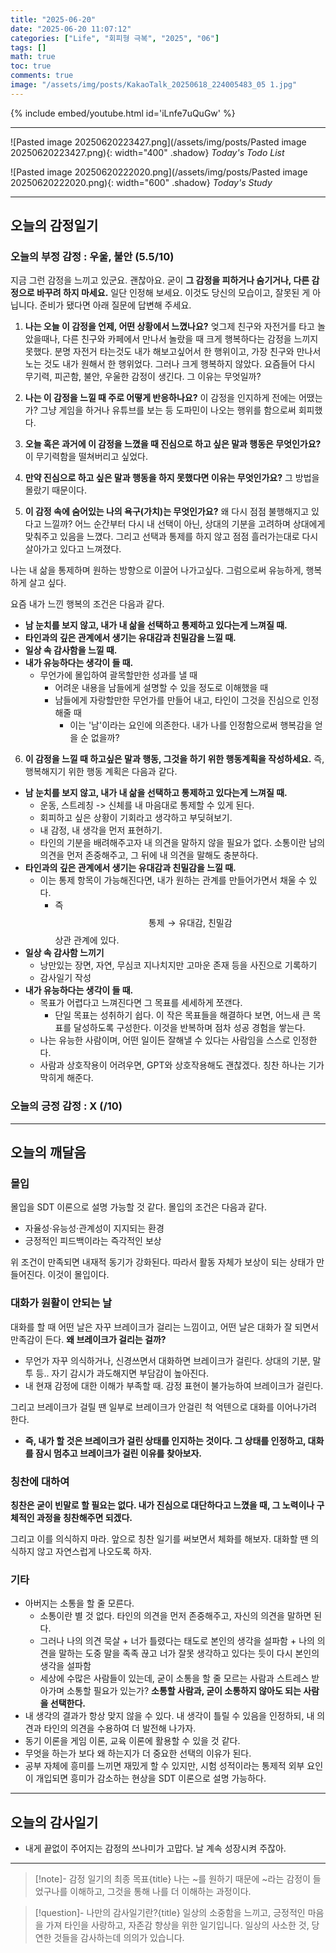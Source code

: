 ```yaml
---
title: "2025-06-20"
date: "2025-06-20 11:07:12"
categories: ["Life", "회피형 극복", "2025", "06"]
tags: []
math: true
toc: true
comments: true
image: "/assets/img/posts/KakaoTalk_20250618_224005483_05 1.jpg"
---
```


{% include embed/youtube.html id='iLnfe7uQuGw' %}



---

![Pasted image 20250620223427.png](/assets/img/posts/Pasted image 20250620223427.png){: width="400" .shadow}
_Today's Todo List_

![Pasted image 20250620222020.png](/assets/img/posts/Pasted image 20250620222020.png){: width="600" .shadow}
_Today's Study_

---
## 오늘의 감정일기

### 오늘의 부정 감정 : 우울, 불안 (5.5/10)

지금 그런 감정을 느끼고 있군요. 괜찮아요. 굳이 **그 감정을 피하거나 숨기거나, 다른 감정으로 바꾸려 하지 마세요.** 일단 인정해 보세요. 이것도 당신의 모습이고, 잘못된 게 아닙니다. 준비가 됐다면 아래 질문에 답변해 주세요.

1. **나는 오늘 이 감정을 언제, 어떤 상황에서 느꼈나요?**
엊그제 친구와 자전거를 타고 놀았을때나, 다른 친구와 카페에서 만나서 놀랐을 때 크게 행복하다는 감정을 느끼지 못했다. 분명 자전거 타는것도 내가 해보고싶어서 한 행위이고, 가장 친구와 만나서 노는 것도 내가 원해서 한 행위었다. 그러나 크게 행복하지 않았다. 요즘들어 다시 무기력, 피곤함, 불안, 우울한 감정이 생긴다. 그 이유는 무엇일까?

2. **나는 이 감정을 느낄 때 주로 어떻게 반응하나요?**
이 감정을 인지하게 전에는 어땠는가? 그냥 게임을 하거나 유튜브를 보는 등 도파민이 나오는 행위를 함으로써 회피했다.

3. **오늘 혹은 과거에 이 감정을 느꼈을 때 진심으로 하고 싶은 말과 행동은 무엇인가요?**
이 무기력함을 떨쳐버리고 싶었다.

4. **만약 진심으로 하고 싶은 말과 행동을 하지 못했다면 이유는 무엇인가요?**
그 방법을 몰랐기 때문이다.

5. **이 감정 속에 숨어있는 나의 욕구(가치)는 무엇인가요?**
왜 다시 점점 불행해지고 있다고 느낄까? 어느 순간부터 다시 내 선택이 아닌, 상대의 기분을 고려하며 상대에게 맞춰주고 있음을 느꼈다. 그리고 선택과 통제를 하지 않고 점점 흘러가는대로 다시 살아가고 있다고 느껴졌다.

나는 내 삶을 통제하며 원하는 방향으로 이끌어 나가고싶다. 그럼으로써 유능하게, 행복하게 살고 싶다.

요즘 내가 느낀 행복의 조건은 다음과 같다.
- **남 눈치를 보지 않고, 내가 내 삶을 선택하고 통제하고 있다는게 느껴질 때.**
- **타인과의 깊은 관계에서 생기는 유대감과 친밀감을 느낄 때.**
- **일상 속 감사함을 느낄 때.**
- **내가 유능하다는 생각이 들 때.**
	- 무언가에 몰입하여 괄목할만한 성과를 낼 때
		- 어려운 내용을 남들에게 설명할 수 있을 정도로 이해했을 때
		- 남들에게 자랑할만한 무언가를 만들어 내고, 타인이 그것을 진심으로 인정해줄 때
			- 이는 '남'이라는 요인에 의존한다. 내가 나를 인정함으로써 행복감을 얻을 순 없을까?

6. **이 감정을 느낄 때 하고싶은 말과 행동, 그것을 하기 위한 행동계획을 작성하세요.**
즉, 행복해지기 위한 행동 계획은 다음과 같다.

- **남 눈치를 보지 않고, 내가 내 삶을 선택하고 통제하고 있다는게 느껴질 때.**
	- 운동, 스트레칭 -> 신체를 내 마음대로 통제할 수 있게 된다.
	- 회피하고 싶은 상황이 기회라고 생각하고 부딪혀보기.
	- 내 감정, 내 생각을 먼저 표현하기.
	- 타인의 기분을 배려해주고자 내 의견을 말하지 않을 필요가 없다. 소통이란 남의 의견을 먼저 존중해주고, 그 뒤에 내 의견을 말해도 충분하다.
- **타인과의 깊은 관계에서 생기는 유대감과 친밀감을 느낄 때.**
	- 이는 통제 항목이 가능해진다면, 내가 원하는 관계를 만들어가면서 채울 수 있다.
		- 즉 $$\text{통제} \to \text{유대감, 친밀감}$$ 상관 관계에 있다.
- **일상 속 감사함 느끼기**
	- 낭만있는 장면, 자연, 무심코 지나치지만 고마운 존재 등을 사진으로 기록하기
	- 감사일기 작성
- **내가 유능하다는 생각이 들 때.**
	- 목표가 어렵다고 느껴진다면 그 목표를 세세하게 쪼갠다. 
		- 단일 목표는 성취하기 쉽다. 이 작은 목표들을 해결하다 보면, 어느새 큰 목표를 달성하도록 구성한다. 이것을 반복하며 점차 성공 경험을 쌓는다.
	- 나는 유능한 사람이며, 어떤 일이든 잘해낼 수 있다는 사람임을 스스로 인정한다.
	- 사람과 상호작용이 어려우면, GPT와 상호작용해도 괜찮겠다. 칭찬 하나는 기가막히게 해준다.

### 오늘의 긍정 감정 : X (/10)

---
## 오늘의 깨달음

### 몰입
몰입을 SDT 이론으로 설명 가능할 것 같다. 몰입의 조건은 다음과 같다.

- 자율성·유능성·관계성이 지지되는 환경
- 긍정적인 피드백이라는 즉각적인 보상

위 조건이 만족되면 내재적 동기가 강화된다. 따라서 활동 자체가 보상이 되는 상태가 만들어진다. 이것이 몰입이다.

### 대화가 원활이 안되는 날
대화를 할 때 어떤 날은 자꾸 브레이크가 걸리는 느낌이고, 어떤 날은 대화가 잘 되면서 만족감이 든다. **왜 브레이크가 걸리는 걸까?**

- 무언가 자꾸 의식하거나, 신경쓰면서 대화하면 브레이크가 걸린다. 상대의 기분, 말투 등.. 자기 감시가 과도해지면 부담감이 높아진다.
- 내 현재 감정에 대한 이해가 부족할 때. 감정 표현이 불가능하여 브레이크가 걸린다.

그리고 브레이크가 걸릴 땐 일부로 브레이크가 안걸린 척 억텐으로 대화를 이어나가려 한다. 
- **즉, 내가 할 것은 브레이크가 걸린 상태를 인지하는 것이다. 그 상태를 인정하고, 대화를 잠시 멈추고 브레이크가 걸린 이유를 찾아보자.**

### 칭찬에 대하여
**칭찬은 굳이 빈말로 할 필요는 없다. 내가 진심으로 대단하다고 느꼈을 때, 그 노력이나 구체적인 과정을 칭찬해주면 되겠다.**

그리고 이를 의식하지 마라. 앞으로 칭찬 일기를 써보면서 체화를 해보자. 대화할 땐 의식하지 않고 자연스럽게 나오도록 하자.

### 기타

- 아버지는 소통을 할 줄 모른다.
	- 소통이란 별 것 없다. 타인의 의견을 먼저 존중해주고, 자신의 의견을 말하면 된다.
	- 그러나 나의 의견 묵살 + 너가 틀렸다는 태도로 본인의 생각을 설파함 + 나의 의견을 말하는 도중 말을 족족 끊고 너가 잘못 생각하고 있다는 듯이 다시 본인의 생각을 설파함
	- 세상에 수많은 사람들이 있는데, 굳이 소통을 할 줄 모르는 사람과 스트레스 받아가며 소통할 필요가 있는가? **소통할 사람과, 굳이 소통하지 않아도 되는 사람을 선택한다.**
- 내 생각의 결과가 항상 맞지 않을 수 있다. 내 생각이 틀릴 수 있음을 인정하되, 내 의견과 타인의 의견을 수용하여 더 발전해 나가자.
- 동기 이론을 게임 이론, 교육 이론에 활용할 수 있을 것 같다.
- 무엇을 하는가 보다 왜 하는지가 더 중요한 선택의 이유가 된다.
- 공부 자체에 흥미를 느끼면 재밌게 할 수 있지만, 시험 성적이라는 통제적 외부 요인이 개입되면 흥미가 감소하는 현상을 SDT 이론으로 설명 가능하다. 

---
## 오늘의 감사일기

- 내게 끝없이 주어지는 감정의 쓰나미가 고맙다. 날 계속 성장시켜 주잖아.

---

> [!note]- 감정 일기의 최종 목표{title}
> 나는 ~를 원하기 때문에 ~라는 감정이 들었구나를 이해하고, 그것을 통해 나를 더 이해하는 과정이다.

> [!question]- 나만의 감사일기란?{title}
> 일상의 소중함을 느끼고, 긍정적인 마음을 가져 타인을 사랑하고, 자존감 향상을 위한 일기입니다. 일상의 사소한 것, 당연한 것들을 감사하는데 의의가 있습니다.